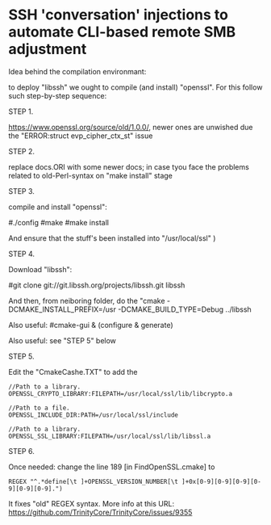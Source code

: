 # SSH 'conversation' injections to automate CLI-based remote SMB adjustment

Idea behind the compilation environmant:

to deploy "libssh" we ought to compile (and install) "openssl". For this follow such step-by-step sequence:

STEP 1. 

https://www.openssl.org/source/old/1.0.0/, newer ones are unwished due the "ERROR:struct evp_cipher_ctx_st" issue

STEP 2.

replace docs.ORI with some newer docs; in case tyou face the problems related to old-Perl-syntax on "make install" stage

STEP 3.

compile and install "openssl":

   #./config
   #make
   #make install

And ensure that the stuff's been installed into  "/usr/local/ssl" )

STEP 4.

Download "libssh":

   #git clone git://git.libssh.org/projects/libssh.git libssh

And then, from neiboring folder, do the "cmake  -DCMAKE_INSTALL_PREFIX=/usr -DCMAKE_BUILD_TYPE=Debug ../libssh

Also useful: #cmake-gui & (configure & generate) 

Also useful: see "STEP 5" below

STEP 5. 

Edit the "CmakeCashe.TXT" to add the 

	//Path to a library.
	OPENSSL_CRYPTO_LIBRARY:FILEPATH=/usr/local/ssl/lib/libcrypto.a

	//Path to a file.
	OPENSSL_INCLUDE_DIR:PATH=/usr/local/ssl/include

	//Path to a library.
	OPENSSL_SSL_LIBRARY:FILEPATH=/usr/local/ssl/lib/libssl.a



STEP 6.

Once needed: change the line 189 [in FindOpenSSL.cmake] to

	REGEX "^.*define[\t ]+OPENSSL_VERSION_NUMBER[\t ]+0x[0-9][0-9][0-9][0-9][0-9][0-9].")

It fixes "old" REGEX syntax. More info at this URL: https://github.com/TrinityCore/TrinityCore/issues/9355
